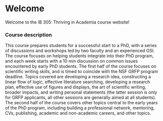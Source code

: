 # Welcome 
Welcome to the IB 305: Thriving in Academia course website! 

### Course description
This course prepares students for a successful start to a PhD, with a series of discussions and workshops led by two faculty and an experienced GSI. The course focuses on helping students integrate into their PhD program, and each week starts with a 10 min discussion on common issues encountered by early PhD students. The first half of the course focuses on scientific writing skills, and is timed to coincide with the NSF GRFP program deadline. Topics covered are developing a research idea, constructing a linear flow of logic, effective literature searching, developing a research plan, effective use of figures and displays, the art of scientific writing, broader impacts, and writing personal statements (the latter session is only for GRFP applicants, all other sessions are generally aimed at all students). The second half of the course covers other topics central to the early years of the PhD program, including building a professional network, mentoring, CVs, publishing, academic and non-academic careers, and other topics.